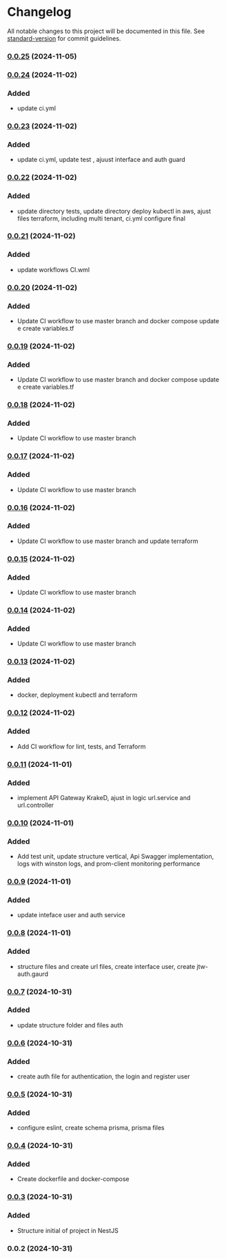 # Changelog

All notable changes to this project will be documented in this file. See [standard-version](https://github.com/conventional-changelog/standard-version) for commit guidelines.

### [0.0.25](https://github.com/hcinfo9/Url-Shortner/compare/v0.0.24...v0.0.25) (2024-11-05)

### [0.0.24](https://github.com/hcinfo9/Url-Shortner/compare/v0.0.23...v0.0.24) (2024-11-02)
### Added
- update ci.yml
### [0.0.23](https://github.com/hcinfo9/Url-Shortner/compare/v0.0.22...v0.0.23) (2024-11-02)
### Added
- update ci.yml, update test , ajuust interface and auth guard

### [0.0.22](https://github.com/hcinfo9/Url-Shortner/compare/v0.0.21...v0.0.22) (2024-11-02)
### Added
- update directory tests, update directory deploy kubectl in aws, ajust files terraform, including multi tenant, ci.yml configure final

### [0.0.21](https://github.com/hcinfo9/Url-Shortner/compare/v0.0.20...v0.0.21) (2024-11-02)
### Added
- update workflows CI.wml

### [0.0.20](https://github.com/hcinfo9/Url-Shortner/compare/v0.0.19...v0.0.20) (2024-11-02)
### Added
- Update CI workflow to use master branch and docker compose update e create variables.tf

### [0.0.19](https://github.com/hcinfo9/Url-Shortner/compare/v0.0.18...v0.0.19) (2024-11-02)
### Added
- Update CI workflow to use master branch and docker compose update e create variables.tf

### [0.0.18](https://github.com/hcinfo9/Url-Shortner/compare/v0.0.17...v0.0.18) (2024-11-02)
### Added
- Update CI workflow to use master branch

### [0.0.17](https://github.com/hcinfo9/Url-Shortner/compare/v0.0.16...v0.0.17) (2024-11-02)
### Added
- Update CI workflow to use master branch

### [0.0.16](https://github.com/hcinfo9/Url-Shortner/compare/v0.0.15...v0.0.16) (2024-11-02)
### Added
- Update CI workflow to use master branch and update terraform

### [0.0.15](https://github.com/hcinfo9/Url-Shortner/compare/v0.0.14...v0.0.15) (2024-11-02)
### Added
- Update CI workflow to use master branch

### [0.0.14](https://github.com/hcinfo9/Url-Shortner/compare/v0.0.13...v0.0.14) (2024-11-02)
### Added
- Update CI workflow to use master branch

### [0.0.13](https://github.com/hcinfo9/Url-Shortner/compare/v0.0.12...v0.0.13) (2024-11-02)
### Added
- docker, deployment kubectl  and terraform

### [0.0.12](https://github.com/hcinfo9/Url-Shortner/compare/v0.0.11...v0.0.12) (2024-11-02)
### Added
- Add CI workflow for lint, tests, and Terraform

### [0.0.11](https://github.com/hcinfo9/Url-Shortner/compare/v0.0.9...v0.0.11) (2024-11-01)
### Added
- implement API Gateway KrakeD, ajust in logic url.service and url.controller

### [0.0.10](///compare/v0.0.9...v0.0.10) (2024-11-01)
### Added
- Add test unit, update structure vertical, Api Swagger implementation, logs with winston logs, and prom-client monitoring performance

### [0.0.9](///compare/v0.0.8...v0.0.9) (2024-11-01)
### Added
- update inteface user and auth service

### [0.0.8](///compare/v0.0.7...v0.0.8) (2024-11-01)
### Added
- structure files and create url files, create interface user, create jtw-auth.gaurd

### [0.0.7](///compare/v0.0.6...v0.0.7) (2024-10-31)
### Added 
- update structure folder and files auth

### [0.0.6](///compare/v0.0.5...v0.0.6) (2024-10-31)
### Added
- create auth file for authentication, the login and register user

### [0.0.5](///compare/v0.0.4...v0.0.5) (2024-10-31)
### Added
- configure eslint, create schema prisma, prisma files

### [0.0.4](///compare/v0.0.3...v0.0.4) (2024-10-31)
### Added
- Create dockerfile and docker-compose

### [0.0.3](///compare/v0.0.2...v0.0.3) (2024-10-31)
### Added
-  Structure initial of project in NestJS

### 0.0.2 (2024-10-31)
